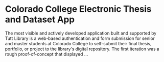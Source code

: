 # Colorado College Electronic Thesis and Dataset App

The most visible and actively developed application built and supported by 
Tutt Library is a web-based authentication and form submission for senior
and master students at Colorado College to self-submit their final thesis,
portfolio, or project to the library's digital repository. The first 
iteration was a rough proof-of-concept that displayed ...
